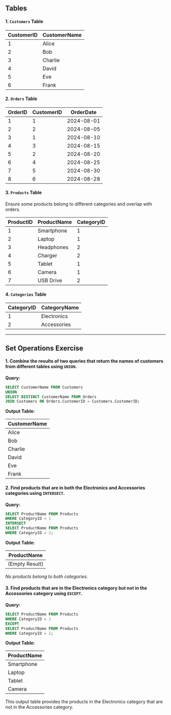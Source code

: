 ## Tables

#### 1. `Customers` Table

| **CustomerID** | **CustomerName** |
|----------------|------------------|
| 1              | Alice            |
| 2              | Bob              |
| 3              | Charlie          |
| 4              | David            |
| 5              | Eve              |
| 6              | Frank            |

#### 2. `Orders` Table

| **OrderID** | **CustomerID** | **OrderDate** |
|-------------|----------------|---------------|
| 1           | 1              | 2024-08-01    |
| 2           | 2              | 2024-08-05    |
| 3           | 1              | 2024-08-10    |
| 4           | 3              | 2024-08-15    |
| 5           | 2              | 2024-08-20    |
| 6           | 4              | 2024-08-25    |
| 7           | 5              | 2024-08-30    |
| 8           | 6              | 2024-08-28    |

#### 3. `Products` Table

Ensure some products belong to different categories and overlap with orders.

| **ProductID** | **ProductName** | **CategoryID** |
|---------------|-----------------|----------------|
| 1             | Smartphone      | 1              |
| 2             | Laptop          | 1              |
| 3             | Headphones      | 2              |
| 4             | Charger         | 2              |
| 5             | Tablet          | 1              |
| 6             | Camera          | 1              |
| 7             | USB Drive       | 2              |

#### 4. `Categories` Table

| **CategoryID** | **CategoryName** |
|----------------|------------------|
| 1              | Electronics      |
| 2              | Accessories      |

---

## Set Operations Exercise

#### 1. Combine the results of two queries that return the names of customers from different tables using `UNION`.

**Query:**

```sql
SELECT CustomerName FROM Customers
UNION
SELECT DISTINCT CustomerName FROM Orders
JOIN Customers ON Orders.CustomerID = Customers.CustomerID;
```

**Output Table:**

| **CustomerName** |
|------------------|
| Alice            |
| Bob              |
| Charlie          |
| David            |
| Eve              |
| Frank            |

#### 2. Find products that are in both the Electronics and Accessories categories using `INTERSECT`.

**Query:**

```sql
SELECT ProductName FROM Products
WHERE CategoryID = 1
INTERSECT
SELECT ProductName FROM Products
WHERE CategoryID = 2;
```

**Output Table:**

| **ProductName** |
|-----------------|
| (Empty Result)  |

*No products belong to both categories.*

#### 3. Find products that are in the Electronics category but not in the Accessories category using `EXCEPT`.

**Query:**

```sql
SELECT ProductName FROM Products
WHERE CategoryID = 1
EXCEPT
SELECT ProductName FROM Products
WHERE CategoryID = 2;
```

**Output Table:**

| **ProductName** |
|-----------------|
| Smartphone      |
| Laptop          |
| Tablet          |
| Camera          |

This output table provides the products in the Electronics category that are not in the Accessories category.
